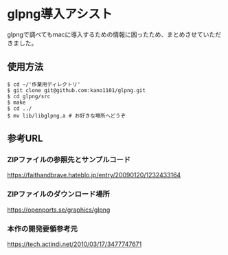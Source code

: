 # glpng導入アシスト

glpngで調べてもmacに導入するための情報に困ったため、まとめさせていただきました。

## 使用方法
```
$ cd ~/'作業用ディレクトリ'
$ git clone git@github.com:kano1101/glpng.git
$ cd glpng/src
$ make
$ cd ../
$ mv lib/libglpng.a # お好きな場所へどうぞ
```

## 参考URL

### ZIPファイルの参照先とサンプルコード
https://faithandbrave.hateblo.jp/entry/20090120/1232433164

### ZIPファイルのダウンロード場所
https://openports.se/graphics/glpng

### 本作の開発要領参考元
https://tech.actindi.net/2010/03/17/3477747671

